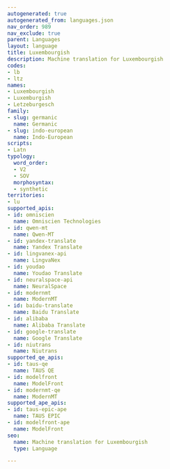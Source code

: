 ```yaml
---
autogenerated: true
autogenerated_from: languages.json
nav_order: 989
nav_exclude: true
parent: Languages
layout: language
title: Luxembourgish
description: Machine translation for Luxembourgish
codes:
- lb
- ltz
names:
- Luxembourgish
- Luxemburgish
- Letzeburgesch
family:
- slug: germanic
  name: Germanic
- slug: indo-european
  name: Indo-European
scripts:
- Latn
typology:
  word_order:
  - V2
  - SOV
  morphosyntax:
  - synthetic
territories:
- lu
supported_apis:
- id: omniscien
  name: Omniscien Technologies
- id: qwen-mt
  name: Qwen-MT
- id: yandex-translate
  name: Yandex Translate
- id: lingvanex-api
  name: LingvaNex
- id: youdao
  name: Youdao Translate
- id: neuralspace-api
  name: NeuralSpace
- id: modernmt
  name: ModernMT
- id: baidu-translate
  name: Baidu Translate
- id: alibaba
  name: Alibaba Translate
- id: google-translate
  name: Google Translate
- id: niutrans
  name: Niutrans
supported_qe_apis:
- id: taus-qe
  name: TAUS QE
- id: modelfront
  name: ModelFront
- id: modernmt-qe
  name: ModernMT
supported_ape_apis:
- id: taus-epic-ape
  name: TAUS EPIC
- id: modelfront-ape
  name: ModelFront
seo:
  name: Machine translation for Luxembourgish
  type: Language

---
```


